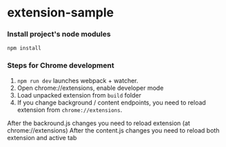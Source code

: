 # extension-sample

### Install project's node modules

```
npm install
```

### Steps for Chrome development

1. `npm run dev` launches webpack + watcher.
2. Open chrome://extensions, enable developer mode
3. Load unpacked extension from `build` folder
4. If you change background / content endpoints, you need to reload extension from `chrome://extensions`. 

After the backround.js changes you need to reload extension (at chrome://extensions) 
After the content.js changes  you need to reload both extension and active tab
